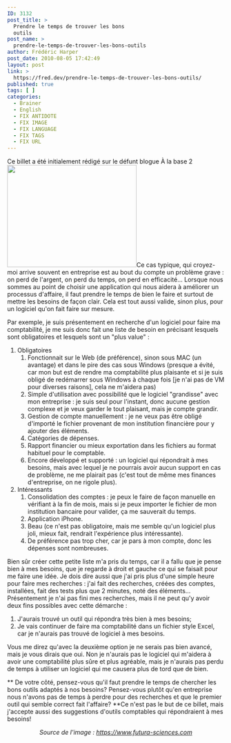 ```yaml
---
ID: 3132
post_title: >
  Prendre le temps de trouver les bons
  outils
post_name: >
  prendre-le-temps-de-trouver-les-bons-outils
author: Frédéric Harper
post_date: 2010-08-05 17:42:49
layout: post
link: >
  https://fred.dev/prendre-le-temps-de-trouver-les-bons-outils/
published: true
tags: [ ]
categories:
  - Brainer
  - English
  - FIX ANTIDOTE
  - FIX IMAGE
  - FIX LANGUAGE
  - FIX TAGS
  - FIX URL
---
```

<div id="deadblog">
  Ce billet a été initialement rédigé sur le défunt blogue À la base 2
</div><img title="klein_01" src="http://fred.dev/wp-content/uploads/2010/08/klein_01-300x237.jpg" alt="" width="300" height="237"/ Trop souvent en entreprise on ne prend pas le temps de bien choisir les outils, les logiciels, que nous allons utiliser pour telle ou telle tâ che. Par exemple, la recherche du programme qui prendra en charge la gestion des bogues sur un logiciel qu' on dé veloppeà l' interne devra se faire le plus rapidement possible( voir maximum1 h) avec des critè res plus ou moins vagues. Ré sultat : souvent un logiciel qui ne ré pond pas totalement au besoin ré el de l' entreprise, de l'é quipe et qui pourra plus ou moins aider ces derniers pendant une pé riode X, et ce, jusqu' au moment où on dé cide de trouver une autre application qui ré pondra mieuxà nos besoins. Deuxiè me ré sultat : on perd alors du tempsà formerà nouveau nos troupes, à faire le transfert entre les deux outils tout en ayant la courbe d' apprentissage. Souvent ce deuxiè me exercice est fait avec plus ou moins les mê mes critè res que le premier...< p/>Ce cas typique, qui croyez-moi arrive souvent en entreprise est au bout du compte un problème grave : on perd de l'argent, on perd du temps, on perd en efficacité... Lorsque nous sommes au point de choisir une application qui nous aidera à améliorer un processus d'affaire, il faut prendre le temps de bien le faire et surtout de mettre les besoins de façon clair. Cela est tout aussi valide, sinon plus, pour un logiciel qu'on fait faire sur mesure.

Par exemple, je suis présentement en recherche d'un logiciel pour faire ma comptabilité, je me suis donc fait une liste de besoin en précisant lesquels sont obligatoires et lesquels sont un "plus value" :

1.  Obligatoires
    1.  Fonctionnait sur le Web (de préférence), sinon sous MAC (un avantage) et dans le pire des cas sous Windows (presque a évité, car mon but est de rendre ma comptabilité plus plaisante et si je suis obligé de redémarrer sous Windows à chaque fois [je n'ai pas de VM pour diverses raisons], cela ne m'aidera pas)
    2.  Simple d'utilisation avec possibilité que le logiciel "grandisse" avec mon entreprise : je suis seul pour l'instant, donc aucune gestion complexe et je veux garder le tout plaisant, mais je compte grandir.
    3.  Gestion de compte manuellement : je ne veux pas être obligé d'importé le fichier provenant de mon institution financière pour y ajouter des éléments.
    4.  Catégories de dépenses.
    5.  Rapport financier ou mieux exportation dans les fichiers au format habituel pour le comptable.
    6.  Encore développé et supporté : un logiciel qui répondrait à mes besoins, mais avec lequel je ne pourrais avoir aucun support en cas de problème, ne me plairait pas (c'est tout de même mes finances d'entreprise, on ne rigole plus).
2.  Intéressants
    1.  Consolidation des comptes : je peux le faire de façon manuelle en vérifiant à la fin de mois, mais si je peux importer le fichier de mon institution bancaire pour valider, ça me sauverait du temps.
    2.  Application iPhone.
    3.  Beau (ce n'est pas obligatoire, mais me semble qu'un logiciel plus joli, mieux fait, rendrait l'expérience plus intéressante).
    4.  De préférence pas trop cher, car je pars à mon compte, donc les dépenses sont nombreuses.

Bien sûr créer cette petite liste m'a pris du temps, car il a fallu que je pense bien à mes besoins, que je regarde à droit et gauche ce qui se faisait pour me faire une idée. Je dois dire aussi que j'ai pris plus d'une simple heure pour faire mes recherches : j'ai fait des recherches, créées des comptes, installées, fait des tests plus que 2 minutes, noté des éléments... Présentement je n'ai pas fini mes recherches, mais il ne peut qu'y avoir deux fins possibles avec cette démarche :

1.  J'aurais trouvé un outil qui répondra très bien à mes besoins;
2.  Je vais continuer de faire ma comptabilité dans un fichier style Excel, car je n'aurais pas trouvé de logiciel à mes besoins.

Vous me direz qu'avec la deuxième option je ne serais pas bien avancé, mais je vous dirais que oui. Non je n'aurais pas le logiciel qui m'aidera à avoir une comptabilité plus sûre et plus agréable, mais je n'aurais pas perdu de temps à utiliser un logiciel qui me causera plus de tord que de bien.

**
De votre côté, pensez-vous qu'il faut prendre le temps de chercher les bons outils adaptés à nos besoins? Pensez-vous plutôt qu'en entreprise nous n'avons pas de temps à perdre pour des recherches et que le premier outil qui semble correct fait l'affaire? **Ce n'est pas le but de ce billet, mais j'accepte aussi des suggestions d'outils comptables qui répondraient à mes besoins!

<p style="text-align:center">
  <em>Source de l'image : <a title="Site Web de l'image" href="https://www.futura-sciences.com">https://www.futura-sciences.com</a></em>
</p>